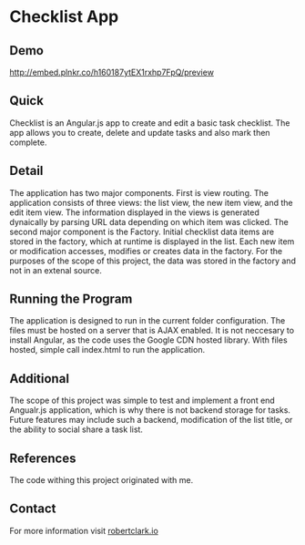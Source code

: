 Checklist App
=============
Demo
-----
http://embed.plnkr.co/h160187ytEX1rxhp7FpQ/preview

Quick
------
Checklist is an Angular.js app to create and edit a basic task checklist. The app allows you to create, delete and update tasks and also mark then complete.

Detail
-------
The application has two major components. First is view routing. The application consists of three views: the list view, the new item view, and the edit item view. The information displayed in the views is generated dynaically by parsing URL data depending on which item was clicked. The second major component is the Factory. Initial checklist data items are stored in the factory, which at runtime is displayed in the list. Each new item or modification accesses, modifies or creates data in the factory. For the purposes of the scope of this project, the data was stored in the factory and not in an extenal source.

Running the Program
--------------------
The application is designed to run in the current folder configuration. The files must be hosted on a server that is AJAX enabled. It is not neccesary to install Angular, as the code uses the Google CDN hosted library. With files hosted, simple call index.html to run the application.

Additional
-----------
The scope of this project was simple to test and implement a front end Angualr.js application, which is why there is not backend storage for tasks. Future features may include such a backend, modification of the list title, or the ability to social share a task list.

References
-----------
The code withing this project originated with me.

Contact
--------
For more information visit [robertclark.io](http://robertclark.io)
